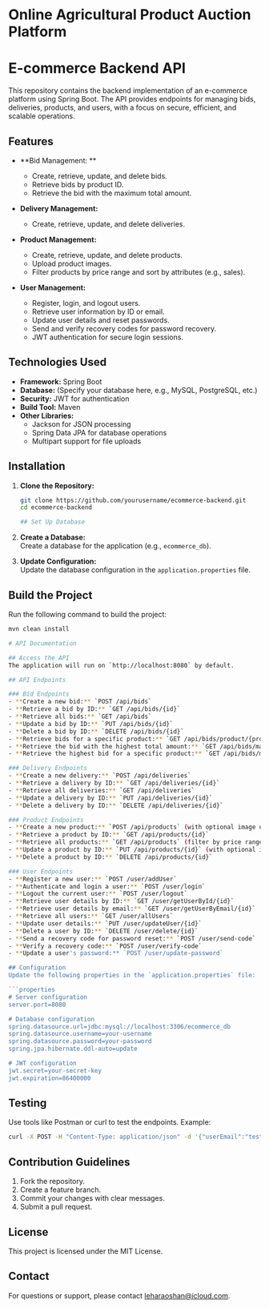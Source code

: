# Online Agricultural Product Auction  Platform
# E-commerce Backend API

This repository contains the backend implementation of an e-commerce platform using Spring Boot. The API provides endpoints for managing bids, deliveries, products, and users, with a focus on secure, efficient, and scalable operations.

##   Features

- **Bid Management:   **
  - Create, retrieve, update, and delete bids.
  - Retrieve bids by product ID.
  - Retrieve the bid with the maximum total amount.

- **Delivery Management:**
  - Create, retrieve, update, and delete deliveries.

- **Product Management:**
  - Create, retrieve, update, and delete products.
  - Upload product images.
  - Filter products by price range and sort by attributes (e.g., sales).

- **User Management:**
  - Register, login, and logout users.
  - Retrieve user information by ID or email.
  - Update user details and reset passwords.
  - Send and verify recovery codes for password recovery.
  - JWT authentication for secure login sessions.

## Technologies Used

- **Framework:** Spring Boot
- **Database:** (Specify your database here, e.g., MySQL, PostgreSQL, etc.)
- **Security:** JWT for authentication
- **Build Tool:** Maven
- **Other Libraries:**
  - Jackson for JSON processing
  - Spring Data JPA for database operations
  - Multipart support for file uploads

## Installation

1. **Clone the Repository:**
   ```bash
   git clone https://github.com/yourusername/ecommerce-backend.git
   cd ecommerce-backend

   ## Set Up Database

1. **Create a Database:**  
   Create a database for the application (e.g., `ecommerce_db`).

2. **Update Configuration:**  
   Update the database configuration in the `application.properties` file.

## Build the Project

Run the following command to build the project:
```bash
mvn clean install

# API Documentation

## Access the API
The application will run on `http://localhost:8080` by default.

## API Endpoints

### Bid Endpoints
- **Create a new bid:** `POST /api/bids`
- **Retrieve a bid by ID:** `GET /api/bids/{id}`
- **Retrieve all bids:** `GET /api/bids`
- **Update a bid by ID:** `PUT /api/bids/{id}`
- **Delete a bid by ID:** `DELETE /api/bids/{id}`
- **Retrieve bids for a specific product:** `GET /api/bids/product/{productId}`
- **Retrieve the bid with the highest total amount:** `GET /api/bids/max-total`
- **Retrieve the highest bid for a specific product:** `GET /api/bids/max-total/{productId}`

### Delivery Endpoints
- **Create a new delivery:** `POST /api/deliveries`
- **Retrieve a delivery by ID:** `GET /api/deliveries/{id}`
- **Retrieve all deliveries:** `GET /api/deliveries`
- **Update a delivery by ID:** `PUT /api/deliveries/{id}`
- **Delete a delivery by ID:** `DELETE /api/deliveries/{id}`

### Product Endpoints
- **Create a new product:** `POST /api/products` (with optional image upload)
- **Retrieve a product by ID:** `GET /api/products/{id}`
- **Retrieve all products:** `GET /api/products` (filter by price range and sort)
- **Update a product by ID:** `PUT /api/products/{id}` (with optional image upload)
- **Delete a product by ID:** `DELETE /api/products/{id}`

### User Endpoints
- **Register a new user:** `POST /user/addUser`
- **Authenticate and login a user:** `POST /user/login`
- **Logout the current user:** `POST /user/logout`
- **Retrieve user details by ID:** `GET /user/getUserById/{id}`
- **Retrieve user details by email:** `GET /user/getUserByEmail/{id}`
- **Retrieve all users:** `GET /user/allUsers`
- **Update user details:** `PUT /user/updateUser/{id}`
- **Delete a user by ID:** `DELETE /user/delete/{id}`
- **Send a recovery code for password reset:** `POST /user/send-code`
- **Verify a recovery code:** `POST /user/verify-code`
- **Update a user's password:** `POST /user/update-password`

## Configuration
Update the following properties in the `application.properties` file:

```properties
# Server configuration
server.port=8080

# Database configuration
spring.datasource.url=jdbc:mysql://localhost:3306/ecommerce_db
spring.datasource.username=your-username
spring.datasource.password=your-password
spring.jpa.hibernate.ddl-auto=update

# JWT configuration
jwt.secret=your-secret-key
jwt.expiration=86400000
```

## Testing
Use tools like Postman or curl to test the endpoints. Example:

```bash
curl -X POST -H "Content-Type: application/json" -d '{"userEmail":"test@example.com", "password":"password123"}' http://localhost:8080/user/login
```

## Contribution Guidelines
1. Fork the repository.
2. Create a feature branch.
3. Commit your changes with clear messages.
4. Submit a pull request.

## License
This project is licensed under the MIT License.

## Contact
For questions or support, please contact leharaoshan@icloud.com.

